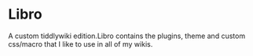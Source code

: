 # Libro
 A custom tiddlywiki edition.Libro contains the plugins, theme and custom css/macro that I like to use in all of my wikis. 
